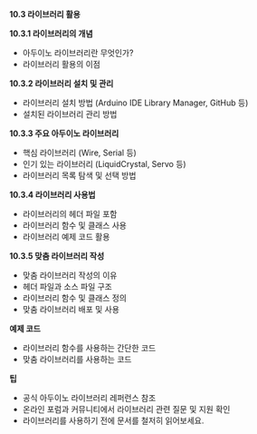 **10.3 라이브러리 활용**

**10.3.1 라이브러리의 개념**
- 아두이노 라이브러리란 무엇인가?
- 라이브러리 활용의 이점

**10.3.2 라이브러리 설치 및 관리**
- 라이브러리 설치 방법 (Arduino IDE Library Manager, GitHub 등)
- 설치된 라이브러리 관리 방법

**10.3.3 주요 아두이노 라이브러리**
- 핵심 라이브러리 (Wire, Serial 등)
- 인기 있는 라이브러리 (LiquidCrystal, Servo 등)
- 라이브러리 목록 탐색 및 선택 방법

**10.3.4 라이브러리 사용법**
- 라이브러리의 헤더 파일 포함
- 라이브러리 함수 및 클래스 사용
- 라이브러리 예제 코드 활용

**10.3.5 맞춤 라이브러리 작성**
- 맞춤 라이브러리 작성의 이유
- 헤더 파일과 소스 파일 구조
- 라이브러리 함수 및 클래스 정의
- 맞춤 라이브러리 배포 및 사용

**예제 코드**
- 라이브러리 함수를 사용하는 간단한 코드
- 맞춤 라이브러리를 사용하는 코드

**팁**
- 공식 아두이노 라이브러리 레퍼런스 참조
- 온라인 포럼과 커뮤니티에서 라이브러리 관련 질문 및 지원 확인
- 라이브러리를 사용하기 전에 문서를 철저히 읽어보세요.